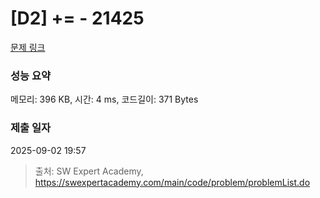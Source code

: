 # [D2] += - 21425 

[문제 링크](https://swexpertacademy.com/main/code/problem/problemDetail.do?contestProbId=AZD8K_UayDoDFAVs) 

### 성능 요약

메모리: 396 KB, 시간: 4 ms, 코드길이: 371 Bytes

### 제출 일자

2025-09-02 19:57



> 출처: SW Expert Academy, https://swexpertacademy.com/main/code/problem/problemList.do